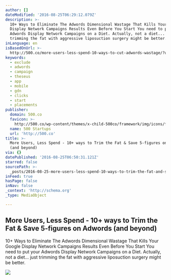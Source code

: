 ```yaml
---
author: []
dateModified: '2016-08-25T06:29:12.079Z'
description: >-
  10+ Ways to Eliminate The Adwords Dimensional Wastage That Kills Your Google
  Display Network Campaigns Results Even Before You Start You need to put your
  Adwords Display Network Campaigns on a Diet. Actually, not a diet... just
  trimming the fat with aggressive liposuction surgery might be better.
inLanguage: en
isBasedOnUrl: >-
  http://500.co/more-users-less-spend-10-ways-to-cut-adwords-wastage/?utm_medium=trimfat&utm_campaign=wed2&utm_source=fb
keywords:
  - exclude
  - adwords
  - campaign
  - theseus
  - app
  - mobile
  - gdn
  - clicks
  - start
  - placements
publisher:
  domain: 500.co
  favicon: >-
    http://500.co/wp-content/themes/x-child-500co/framework/img/icons/favicon.ico
  name: 500 Startups
  url: 'http://500.co'
title: >-
  More Users, Less Spend - 10+ ways to Trim the Fat & Save 5-figures on Adwords
  (and beyond)
via: {}
datePublished: '2016-08-25T06:50:31.121Z'
starred: false
sourcePath: >-
  _posts/2016-08-25-more-users-less-spend-10-ways-to-trim-the-fat-and-save-5-f.md
inFeed: true
hasPage: false
inNav: false
_context: 'http://schema.org'
_type: MediaObject

---
```

<article style=""><h1>More Users, Less Spend - 10+ ways to Trim the Fat &amp; Save 5-figures on Adwords (and beyond)</h1><p>10+ Ways to Eliminate The Adwords Dimensional Wastage That Kills Your Google Display Network Campaigns Results Even Before You Start You need to put your Adwords Display Network Campaigns on a Diet. Actually, not a diet... just trimming the fat with aggressive liposuction surgery might be better.</p><img src="https://lh6.googleusercontent.com/r6lwlzfYq0k3WJGq-Fhvismttu5wdcso8uZEO11-c_UBQCso8mu12-zPo16eqDs1v-n_rpAcZxeHNkn1QjcM3T2ZD3Qbd_KA-xtElC1EZZGksSOFl8kSN6R2L0BSsgwPCtFEmaGP" /></article>